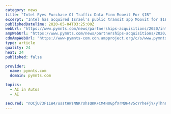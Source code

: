 ```yaml
---
category: news
title: "Intel Eyes Purchase Of Traffic Data Firm Moovit For $1B"
excerpt: "Intel has acquired Israel's public transit app Moovit for $1B. Some 10 percent of the purchase price is anticipated to retain workers across the next two years."
publishedDateTime: 2020-05-04T03:25:00Z
webUrl: "https://www.pymnts.com/news/partnerships-acquisitions/2020/intel-eyes-purchase-of-traffic-data-firm-moovit-for-1b/"
ampWebUrl: "https://www.pymnts.com/news/partnerships-acquisitions/2020/intel-eyes-purchase-of-traffic-data-firm-moovit-for-1b/amp/"
cdnAmpWebUrl: "https://www-pymnts-com.cdn.ampproject.org/c/s/www.pymnts.com/news/partnerships-acquisitions/2020/intel-eyes-purchase-of-traffic-data-firm-moovit-for-1b/amp/"
type: article
quality: 24
heat: 24
published: false

provider:
  name: pymnts.com
  domain: pymnts.com

topics:
  - AI in Autos
  - AI

secured: "nOCjU73F11W4/usstHWsNNKrUhsQKK+CM4H0GpfXrMDH4V5cYrheFjY/yThn81rToPMK+MAnOvF2I6h+Dl4Zf/9rGmPZ2OZtAymyYyXU6eWmT3L1dvsp1XdLdOxV8wyISUSkdQN8scijmE0Xirks4AXRlSCssmwYb41D/OklWAOGIm4z40eIQfa8SzDib8GAYW0ghDWQAQZWjQpx8I3PzdS42NVr29sjpWvSG8vbEfqar+puElhNoi2xFOjmMnE4IvjjaRYKOwYTOp6kPRkGYO1Em9oXK7oBcRovETPuNBL9c9BLZXwSf5zYGGGLQ6EGasf+J8xBVxVmahBD8wDZMG2hxgzTsIiDwuZL8qjb82OYa/FPlfS3AUqgEu5+MXApuYzXSBVhCfTPE4S4QCBYx+KIY9eTeQ1hKFRmNjVw0bzOaJVcGCAYaSICInwKRLm2TaIzBC4vGmAxx+x4CbtSEqLLxxJNcggXEVkulV5L74A=;2YfFoPJkSMpb/IfqfZE1Og=="
---
```


